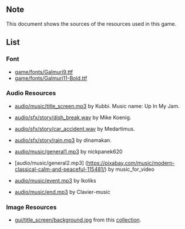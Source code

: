 ## Note
This document shows the sources of the resources used in this game.

## List
### Font
- [game/fonts/Galmuri9.ttf](https://quiple.dev/galmuri)
- [game/fonts/Galmuri11-Bold.ttf](https://quiple.dev/galmuri)

### Audio Resources
- [audio/music/title_screen.mp3](https://soundcloud.com/kubbi/up-in-my-jam-all-of-a-sudden) by Kubbi. Music name: Up In My Jam.
- [audio/sfx/story/dish_break.wav](https://soundbible.com/1761-Glass-Breaking.html) by Mike Koenig.
- [audio/sfx/story/car_accident.wav](https://freesound.org/people/Medartimus/sounds/217542/) by Medartimus.
- [audio/sfx/story/rain.mp3](https://pixabay.com/ko/sound-effects/rain-sound-272604/) by dinamakan.

- [audio/music/general1.mp3](https://pixabay.com/music/modern-classical-peaceful-piano-background-music-218762/) by nickpanek620
- [audio/music/general2.mp3] (https://pixabay.com/music/modern-classical-calm-and-peaceful-115481/) by music_for_video
- [audio/music/event.mp3](https://pixabay.com/music/elevator-music-jazz-lounge-elevator-music-332339/) by lkoliks
- [audio/music/end.mp3](https://pixabay.com/music/modern-classical-calm-morning-piano-music-376371/) by Clavier-music

### Image Resources
- [gui/title_screen/background.jpg](https://lemmasoft.renai.us/forums/download/file.php?id=38913&mode=view) from this [collection](https://lemmasoft.renai.us/forums/viewtopic.php?t=17302).